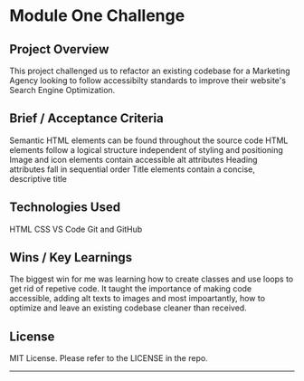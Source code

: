 # Module One Challenge

## Project Overview

This project challenged us to refactor an existing codebase for a Marketing Agency looking to follow accessibilty standards to improve their website's Search Engine Optimization.

## Brief / Acceptance Criteria

Semantic HTML elements can be found throughout the source code
HTML elements follow a logical structure independent of styling and positioning
Image and icon elements contain accessible alt attributes
Heading attributes fall in sequential order
Title elements contain a concise, descriptive title

## Technologies Used

HTML
CSS
VS Code 
Git and GitHub

## Wins / Key Learnings
The biggest win for me was learning how to create classes and use loops to get rid of repetive code. It taught the importance of making code accessible, adding alt texts to images and most impoartantly, how to optimize and leave an existing codebase cleaner than received.

## License

MIT License. Please refer to the LICENSE in the repo.

---